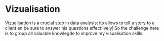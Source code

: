 # Vizualisation
Vizualisation is a crucial step in data analysis: its allows to tell a story to a client an be sure to answer his questions effectilvely! So the challenge here is to group all valuable knowlegde to improve my visualisation skills.
